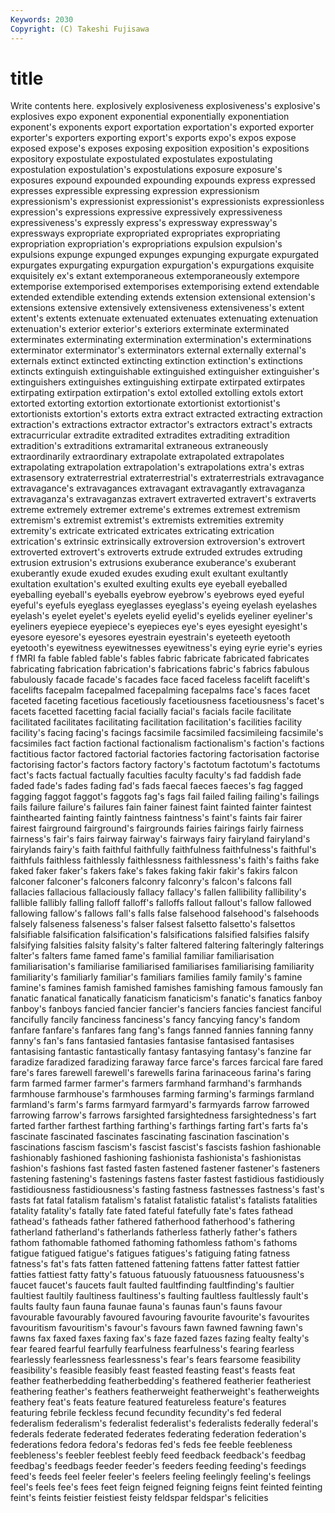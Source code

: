 ```yaml
---
Keywords: 2030 
Copyright: (C) Takeshi Fujisawa
---
```


# title

Write contents here.
explosively explosiveness explosiveness's explosive's explosives expo exponent exponential exponentially exponentiation
exponent's exponents export exportation exportation's exported exporter exporter's exporters exporting
export's exports expo's expos expose exposed expose's exposes exposing exposition
exposition's expositions expository expostulate expostulated expostulates expostulating expostulation expostulation's expostulations
exposure exposure's exposures expound expounded expounding expounds express expressed expresses
expressible expressing expression expressionism expressionism's expressionist expressionist's expressionists expressionless expression's
expressions expressive expressively expressiveness expressiveness's expressly express's expressway expressway's expressways
expropriate expropriated expropriates expropriating expropriation expropriation's expropriations expulsion expulsion's expulsions
expunge expunged expunges expunging expurgate expurgated expurgates expurgating expurgation expurgation's
expurgations exquisite exquisitely ex's extant extemporaneous extemporaneously extempore extemporise extemporised
extemporises extemporising extend extendable extended extendible extending extends extension extensional
extension's extensions extensive extensively extensiveness extensiveness's extent extent's extents extenuate
extenuated extenuates extenuating extenuation extenuation's exterior exterior's exteriors exterminate exterminated
exterminates exterminating extermination extermination's exterminations exterminator exterminator's exterminators external externally
external's externals extinct extincted extincting extinction extinction's extinctions extincts extinguish
extinguishable extinguished extinguisher extinguisher's extinguishers extinguishes extinguishing extirpate extirpated extirpates
extirpating extirpation extirpation's extol extolled extolling extols extort extorted extorting
extortion extortionate extortionist extortionist's extortionists extortion's extorts extra extract extracted
extracting extraction extraction's extractions extractor extractor's extractors extract's extracts extracurricular
extradite extradited extradites extraditing extradition extradition's extraditions extramarital extraneous extraneously
extraordinarily extraordinary extrapolate extrapolated extrapolates extrapolating extrapolation extrapolation's extrapolations extra's
extras extrasensory extraterrestrial extraterrestrial's extraterrestrials extravagance extravagance's extravagances extravagant extravagantly
extravaganza extravaganza's extravaganzas extravert extraverted extravert's extraverts extreme extremely extremer
extreme's extremes extremest extremism extremism's extremist extremist's extremists extremities extremity
extremity's extricate extricated extricates extricating extrication extrication's extrinsic extrinsically extroversion
extroversion's extrovert extroverted extrovert's extroverts extrude extruded extrudes extruding extrusion
extrusion's extrusions exuberance exuberance's exuberant exuberantly exude exuded exudes exuding
exult exultant exultantly exultation exultation's exulted exulting exults eye eyeball
eyeballed eyeballing eyeball's eyeballs eyebrow eyebrow's eyebrows eyed eyeful eyeful's
eyefuls eyeglass eyeglasses eyeglass's eyeing eyelash eyelashes eyelash's eyelet eyelet's
eyelets eyelid eyelid's eyelids eyeliner eyeliner's eyeliners eyepiece eyepiece's eyepieces
eye's eyes eyesight eyesight's eyesore eyesore's eyesores eyestrain eyestrain's eyeteeth
eyetooth eyetooth's eyewitness eyewitnesses eyewitness's eying eyrie eyrie's eyries f
fMRI fa fable fabled fable's fables fabric fabricate fabricated fabricates
fabricating fabrication fabrication's fabrications fabric's fabrics fabulous fabulously facade facade's
facades face faced faceless facelift facelift's facelifts facepalm facepalmed facepalming
facepalms face's faces facet faceted faceting facetious facetiously facetiousness facetiousness's
facet's facets facetted facetting facial facially facial's facials facile facilitate
facilitated facilitates facilitating facilitation facilitation's facilities facility facility's facing facing's
facings facsimile facsimiled facsimileing facsimile's facsimiles fact faction factional factionalism
factionalism's faction's factions factitious factor factored factorial factories factoring factorisation
factorise factorising factor's factors factory factory's factotum factotum's factotums fact's
facts factual factually faculties faculty faculty's fad faddish fade faded
fade's fades fading fad's fads faecal faeces faeces's fag fagged
fagging faggot faggot's faggots fag's fags fail failed failing failing's
failings fails failure failure's failures fain fainer fainest faint fainted
fainter faintest fainthearted fainting faintly faintness faintness's faint's faints fair
fairer fairest fairground fairground's fairgrounds fairies fairings fairly fairness fairness's
fair's fairs fairway fairway's fairways fairy fairyland fairyland's fairylands fairy's
faith faithful faithfully faithfulness faithfulness's faithful's faithfuls faithless faithlessly faithlessness
faithlessness's faith's faiths fake faked faker faker's fakers fake's fakes
faking fakir fakir's fakirs falcon falconer falconer's falconers falconry falconry's
falcon's falcons fall fallacies fallacious fallaciously fallacy fallacy's fallen fallibility
fallibility's fallible fallibly falling falloff falloff's falloffs fallout fallout's fallow
fallowed fallowing fallow's fallows fall's falls false falsehood falsehood's falsehoods
falsely falseness falseness's falser falsest falsetto falsetto's falsettos falsifiable falsification
falsification's falsifications falsified falsifies falsify falsifying falsities falsity falsity's falter
faltered faltering falteringly falterings falter's falters fame famed fame's familial
familiar familiarisation familiarisation's familiarise familiarised familiarises familiarising familiarity familiarity's familiarly
familiar's familiars families family family's famine famine's famines famish famished
famishes famishing famous famously fan fanatic fanatical fanatically fanaticism fanaticism's
fanatic's fanatics fanboy fanboy's fanboys fancied fancier fancier's fanciers fancies
fanciest fanciful fancifully fancily fanciness fanciness's fancy fancying fancy's fandom
fanfare fanfare's fanfares fang fang's fangs fanned fannies fanning fanny
fanny's fan's fans fantasied fantasies fantasise fantasised fantasises fantasising fantastic
fantastically fantasy fantasying fantasy's fanzine far faradize faradized faradizing faraway
farce farce's farces farcical fare fared fare's fares farewell farewell's
farewells farina farinaceous farina's faring farm farmed farmer farmer's farmers
farmhand farmhand's farmhands farmhouse farmhouse's farmhouses farming farming's farmings farmland
farmland's farm's farms farmyard farmyard's farmyards farrow farrowed farrowing farrow's
farrows farsighted farsightedness farsightedness's fart farted farther farthest farthing farthing's
farthings farting fart's farts fa's fascinate fascinated fascinates fascinating fascination
fascination's fascinations fascism fascism's fascist fascist's fascists fashion fashionable fashionably
fashioned fashioning fashionista fashionista's fashionistas fashion's fashions fast fasted fasten
fastened fastener fastener's fasteners fastening fastening's fastenings fastens faster fastest
fastidious fastidiously fastidiousness fastidiousness's fasting fastness fastnesses fastness's fast's fasts
fat fatal fatalism fatalism's fatalist fatalistic fatalist's fatalists fatalities fatality
fatality's fatally fate fated fateful fatefully fate's fates fathead fathead's
fatheads father fathered fatherhood fatherhood's fathering fatherland fatherland's fatherlands fatherless
fatherly father's fathers fathom fathomable fathomed fathoming fathomless fathom's fathoms
fatigue fatigued fatigue's fatigues fatigues's fatiguing fating fatness fatness's fat's
fats fatten fattened fattening fattens fatter fattest fattier fatties fattiest
fatty fatty's fatuous fatuously fatuousness fatuousness's faucet faucet's faucets fault
faulted faultfinding faultfinding's faultier faultiest faultily faultiness faultiness's faulting faultless
faultlessly fault's faults faulty faun fauna faunae fauna's faunas faun's
fauns favour favourable favourably favoured favouring favourite favourite's favourites favouritism
favouritism's favour's favours fawn fawned fawning fawn's fawns fax faxed
faxes faxing fax's faze fazed fazes fazing fealty fealty's fear
feared fearful fearfully fearfulness fearfulness's fearing fearless fearlessly fearlessness fearlessness's
fear's fears fearsome feasibility feasibility's feasible feasibly feast feasted feasting
feast's feasts feat feather featherbedding featherbedding's feathered featherier featheriest feathering
feather's feathers featherweight featherweight's featherweights feathery feat's feats feature featured
featureless feature's features featuring febrile feckless fecund fecundity fecundity's fed
federal federalism federalism's federalist federalist's federalists federally federal's federals federate
federated federates federating federation federation's federations fedora fedora's fedoras fed's
feds fee feeble feebleness feebleness's feebler feeblest feebly feed feedback
feedback's feedbag feedbag's feedbags feeder feeder's feeders feeding feeding's feedings
feed's feeds feel feeler feeler's feelers feeling feelingly feeling's feelings
feel's feels fee's fees feet feign feigned feigning feigns feint
feinted feinting feint's feints feistier feistiest feisty feldspar feldspar's felicities
